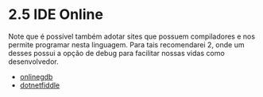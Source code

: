 # 2.5 IDE Online

Note que é possível também adotar sites que possuem compiladores e nos permite programar nesta linguagem.
Para tais recomendarei 2, onde um desses possui a opção de debug para facilitar nossas vidas como desenvolvedor.

- [onlinegdb](https://www.onlinegdb.com/online_csharp_compiler)
- [dotnetfiddle](https://dotnetfiddle.net/)